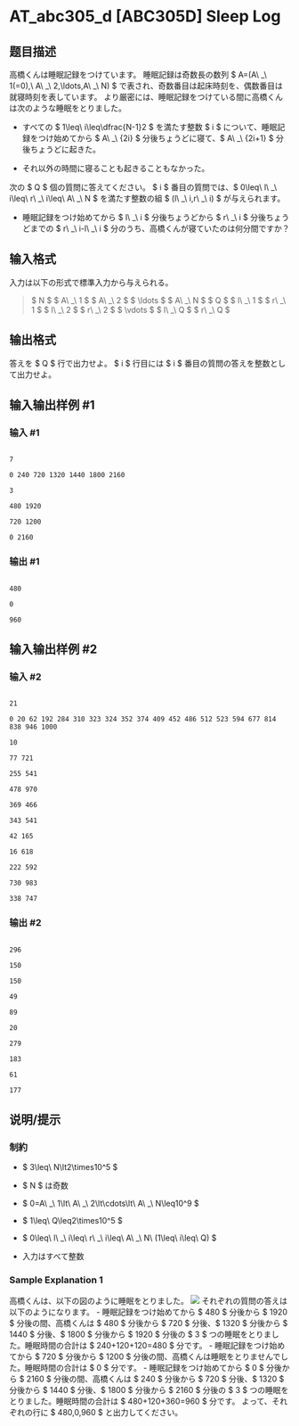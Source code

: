 # AT_abc305_d [ABC305D] Sleep Log

## 题目描述

[problemUrl]: https://atcoder.jp/contests/abc305/tasks/abc305_d

高橋くんは睡眠記録をつけています。 睡眠記録は奇数長の数列 $ A=(A\ _\ 1(=0),\ A\ _\ 2,\ldots,A\ _\ N) $ で表され、奇数番目は起床時刻を、偶数番目は就寝時刻を表しています。 より厳密には、睡眠記録をつけている間に高橋くんは次のような睡眠をとりました。

- すべての $ 1\leq\ i\leq\dfrac{N-1}2 $ を満たす整数 $ i $ について、睡眠記録をつけ始めてから $ A\ _\ {2i} $ 分後ちょうどに寝て、$ A\ _\ {2i+1} $ 分後ちょうどに起きた。
- それ以外の時間に寝ることも起きることもなかった。
 
次の $ Q $ 個の質問に答えてください。 $ i $ 番目の質問では、$ 0\leq\ l\ _\ i\leq\ r\ _\ i\leq\ A\ _\ N $ を満たす整数の組 $ (l\ _\ i,r\ _\ i) $ が与えられます。

- 睡眠記録をつけ始めてから $ l\ _\ i $ 分後ちょうどから $ r\ _\ i $ 分後ちょうどまでの $ r\ _\ i-l\ _\ i $ 分のうち、高橋くんが寝ていたのは何分間ですか？

## 输入格式

入力は以下の形式で標準入力から与えられる。

> $ N $ $ A\ _\ 1 $ $ A\ _\ 2 $ $ \ldots $ $ A\ _\ N $ $ Q $ $ l\ _\ 1 $ $ r\ _\ 1 $ $ l\ _\ 2 $ $ r\ _\ 2 $ $ \vdots $ $ l\ _\ Q $ $ r\ _\ Q $

## 输出格式

答えを $ Q $ 行で出力せよ。 $ i $ 行目には $ i $ 番目の質問の答えを整数として出力せよ。

## 输入输出样例 #1

### 输入 #1

```
7
0 240 720 1320 1440 1800 2160
3
480 1920
720 1200
0 2160
```

### 输出 #1

```
480
0
960
```

## 输入输出样例 #2

### 输入 #2

```
21
0 20 62 192 284 310 323 324 352 374 409 452 486 512 523 594 677 814 838 946 1000
10
77 721
255 541
478 970
369 466
343 541
42 165
16 618
222 592
730 983
338 747
```

### 输出 #2

```
296
150
150
49
89
20
279
183
61
177
```

## 说明/提示

### 制約

- $ 3\leq\ N\lt2\times10^5 $
- $ N $ は奇数
- $ 0=A\ _\ 1\lt\ A\ _\ 2\lt\cdots\lt\ A\ _\ N\leq10^9 $
- $ 1\leq\ Q\leq2\times10^5 $
- $ 0\leq\ l\ _\ i\leq\ r\ _\ i\leq\ A\ _\ N\ (1\leq\ i\leq\ Q) $
- 入力はすべて整数
 
### Sample Explanation 1

高橋くんは、以下の図のように睡眠をとりました。 ![](https://img.atcoder.jp/abc305/fe8152a63de7fea649d1d02197649a6a.png) それぞれの質問の答えは以下のようになります。 - 睡眠記録をつけ始めてから $ 480 $ 分後から $ 1920 $ 分後の間、高橋くんは $ 480 $ 分後から $ 720 $ 分後、$ 1320 $ 分後から $ 1440 $ 分後、$ 1800 $ 分後から $ 1920 $ 分後の $ 3 $ つの睡眠をとりました。睡眠時間の合計は $ 240+120+120=480 $ 分です。 - 睡眠記録をつけ始めてから $ 720 $ 分後から $ 1200 $ 分後の間、高橋くんは睡眠をとりませんでした。睡眠時間の合計は $ 0 $ 分です。 - 睡眠記録をつけ始めてから $ 0 $ 分後から $ 2160 $ 分後の間、高橋くんは $ 240 $ 分後から $ 720 $ 分後、$ 1320 $ 分後から $ 1440 $ 分後、$ 1800 $ 分後から $ 2160 $ 分後の $ 3 $ つの睡眠をとりました。睡眠時間の合計は $ 480+120+360=960 $ 分です。 よって、それぞれの行に $ 480,0,960 $ と出力してください。